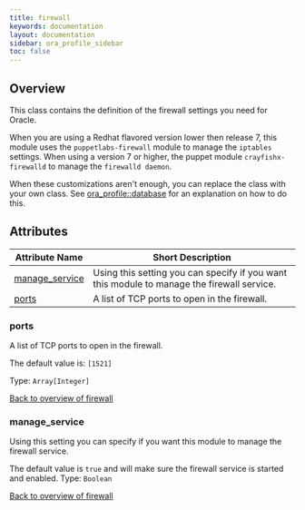 ```yaml
---
title: firewall
keywords: documentation
layout: documentation
sidebar: ora_profile_sidebar
toc: false
---
```

## Overview

This class contains the definition of the firewall settings you need for Oracle.

When you are using a Redhat flavored version lower then release 7, this module uses the `puppetlabs-firewall` module to manage the `iptables` settings. When using a version 7 or higher, the puppet module `crayfishx-firewalld` to manage the `firewalld daemon`.

When these customizations aren't enough, you can replace the class with your own class. See [ora_profile::database](./database.html) for an explanation on how to do this.





## Attributes



Attribute Name                             | Short Description                                                                          |
------------------------------------------ | ------------------------------------------------------------------------------------------ |
[manage_service](#firewall_manage_service) | Using this setting you can specify if you want this module to manage the firewall service. |
[ports](#firewall_ports)                   | A list of TCP ports to open in the firewall.                                               |




### ports<a name='firewall_ports'>

A list of TCP ports to open in the firewall.

The default value is: `[1521]`


Type: `Array[Integer]`


[Back to overview of firewall](#attributes)

### manage_service<a name='firewall_manage_service'>

Using this setting you can specify if you want this module to manage the firewall service.

The default value is `true` and will make sure the firewall service is started and enabled.
Type: `Boolean`


[Back to overview of firewall](#attributes)
